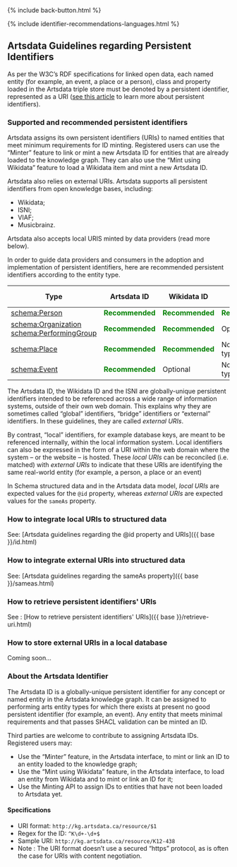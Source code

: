 <p>{% include back-button.html %}</p>
{% include identifier-recommendations-languages.html %}

## Artsdata Guidelines regarding Persistent Identifiers

As per the W3C’s RDF specifications for linked open data, each named entity (for example, an event, a place or a person), class and property loaded in the Artsdata triple store must be denoted by a persistent identifier, represented as a URI ([see this article](https://www.artsdata.ca/en/resources/identifiable-and-findable) to learn more about persistent identifiers).

### Supported and recommended persistent identifiers

Artsdata assigns its own persistent identifiers (URIs) to named entities that meet minimum requirements for ID minting. Registered users can use the “Minter” feature to link or mint a new Artsdata ID for entities that are already loaded to the knowledge graph. They can also use the “Mint using Wikidata” feature to load a Wikidata item and mint a new Artsdata ID.

Artsdata also relies on external URIs. Artsdata supports all persistent identifiers from open knowledge bases, including:
- Wikidata;
- ISNI;
- VIAF;
- Musicbrainz.

Artsdata also accepts local URIS minted by data providers (read more below).

In order to guide data providers and consumers in the adoption and implementation of persistent identifiers, here are recommended persistent identifiers according to the entity type.

| Type | Artsdata ID | Wikidata ID | ISNI | Local URI |
| - | - | - | - | - |
| [schema:Person](https://schema.org/Person) | <span style="color:green">**Recommended**</span> | <span style="color:green">**Recommended**</span> | <span style="color:green">**Recommended**</span> | Optional |
| [schema:Organization](https://schema.org/Organization)<br>[schema:PerformingGroup](https://schema.org/PerformingGroup) | <span style="color:green">**Recommended**</span> | <span style="color:green">**Recommended**</span> | Optional | Optional |
| [schema:Place](https://schema.org/Place) | <span style="color:green">**Recommended**</span> | <span style="color:green">**Recommended**</span> | Not a valid type for this ID | Optional |
| [schema:Event](https://schema.org/Event) | <span style="color:green">**Recommended**</span> | Optional | Not a valid type for this ID | Optional |

The Artsdata ID, the Wikidata ID and the ISNI are globally-unique persistent identifiers intended to be referenced across a wide range of information systems, outside of their own web domain. This explains why they are sometimes called “global” identifiers, “bridge” identifiers or “external” identifiers. In these guidelines, they are called _external URIs_.

By contrast, “local” identifiers, for example database keys, are meant to be referenced internally, within the local information system. Local identifiers can also be expressed in the form of a URI within the web domain where the system – or the website – is hosted. These _local URIs_ can be reconciled (i.e. matched) with _external URIs_ to indicate that these URIs are identifying the same real-world entity (for example, a person, a place or an event)

In Schema structured data and in the Artsdata data model, _local URIs_ are expected values for the `@id` property, whereas _external URIs_ are expected values for the `sameAs` property.

### How to integrate local URIs to structured data

See: [Artsdata guidelines regarding the @id property and URIs]({{ base }}/id.html)

### How to integrate external URIs into structured data

See: [Artsdata guidelines regarding the sameAs property]({{ base }}/sameas.html)

### How to retrieve persistent identifiers' URIs

See : [How to retrieve persistent identifiers' URIs]({{ base }}/retrieve-uri.html)

### How to store external URIs in a local database

Coming soon...

### About the Artsdata Identifier

The Artsdata ID is a globally-unique persistent identifier for any concept or named entity in the Artsdata knowledge graph. It can be assigned to performing arts entity types for which there exists at present no good persistent identifier (for example, an event). Any entity that meets minimal requirements and that passes SHACL validation can be minted an ID.

Third parties are welcome to contribute to assigning Artsdata IDs. Registered users may:
- Use the “Minter” feature, in the Artsdata interface, to mint or link an ID to an entity loaded to the knowledge graph;
- Use the “Mint using Wikidata” feature, in the Artsdata interface, to load an entity from Wikidata and to mint or link an ID for it;
- Use the Minting API to assign IDs to entities that have not been loaded to Artsdata yet.

#### Specifications
- URI format: `http://kg.artsdata.ca/resource/$1` 
- Regex for the ID: `^K\d+-\d+$`
- Sample URI: `http://kg.artsdata.ca/resource/K12-438`
- Note : The URI format doesn’t use a secured “https” protocol, as is often the case for URIs with content negotiation.
